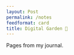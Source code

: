 ```yaml
---
layout: Post
permalink: /notes
feedformat: card
title: Digital Garden 🌱
---
```

Pages from my journal. 